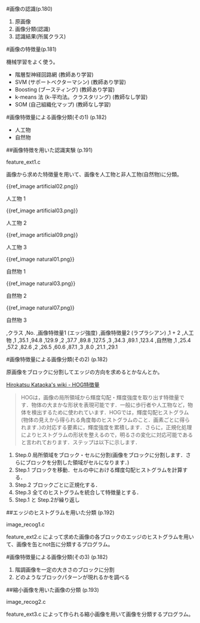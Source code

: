 #画像の認識(p.180)

1.  原画像
1.  画像分類(認識)
1.  認識結果(所属クラス)

#画像の特徴量(p.181)

機械学習をよく使う。

*  階層型神経回路網 (教師あり学習)
*  SVM (サポートベクターマシン) (教師あり学習)
*  Boosting (ブースティング) (教師あり学習)
*  k-means 法 (k-平均法。クラスタリング) (教師なし学習)
*  SOM (自己組織化マップ) (教師なし学習)

#画像特徴量による画像分類(その1) (p.182)

*  人工物
*  自然物


##画像特徴を用いた認識実験 (p.191)

feature_ext1.c

画像から求めた特徴量を用いて、画像を人工物と非人工物(自然物)に分類。

{{ref_image artificial02.png}}

人工物 1

{{ref_image artificial03.png}}

人工物 2

{{ref_image artificial09.png}}

人工物 3

{{ref_image natural01.png}}

自然物 1

{{ref_image natural03.png}}

自然物 2

{{ref_image natural07.png}}

自然物 3

,クラス ,No. ,画像特徴量1 (エッジ強度) ,画像特徴量2 (ラプラシアン) ,1 + 2 
,人工物 ,1 ,35.1 ,94.8 ,129.9
,2 ,37.7 ,89.8 ,127.5
,3 ,34.3 ,89.1 ,123.4
,自然物 ,1 ,25.4 ,57.2 ,82.6
,2 ,26.5 ,60.6 ,87.1
,3 ,8.0 ,21.1 ,29.1

#画像特徴量による画像分類(その2) (p.182)

原画像をブロックに分割してエッジの方向を求めるとかなんとか。

[Hirokatsu Kataoka's wiki - HOG特徴量](http://www26.atwiki.jp/hirokatsukataoka/pages/19.html)

> HOGは，画像の局所領域から輝度勾配・輝度強度を取り出す特徴量です．物体の大まかな形状を表現可能です．一般に歩行者や人工物など，物体を検出するために使われています．HOGでは，輝度勾配ヒストグラム(物体の見えから得られる角度毎のヒストグラムのこと．画素ごとに得られます．)の対応する要素に，輝度強度を累積します．さらに，正規化処理によりヒストグラムの形状を整えるので，明るさの変化に対応可能であると言われております．ステップは以下に示します．

1.  Step.0 局所領域をブロック・セルに分割(画像をブロックに分割します．さらにブロックを分割した領域がセルになります．)
1.  Step.1 ブロックを移動．セルの中における輝度勾配ヒストグラムを計算する．
1.  Step.2 ブロックごとに正規化する．
1.  Step.3 全てのヒストグラムを統合して特徴量とする．
1.  Step.1 と Step.2が繰り返し 

##エッジのヒストグラムを用いた分類 (p.192)

image_recog1.c

feature_ext2.c によって求めた画像の各ブロックのエッジのヒストグラムを用いて、画像を缶とnot缶に分類するプログラム。

#画像特徴量による画像分類(その3) (p.182)

1.  階調画像を一定の大きさのブロックに分割
1.  どのようなブロックパターンが現れるかを調べる

##縮小画像を用いた画像の分類 (p.193)

image_recog2.c

feature_ext3.c によって作られる縮小画像を用いて画像を分類するプログラム。
